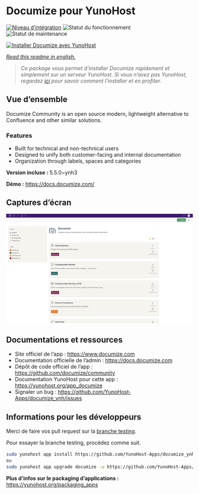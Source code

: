<!--
N.B.: This README was automatically generated by https://github.com/YunoHost/apps/tree/master/tools/README-generator
It shall NOT be edited by hand.
-->

# Documize pour YunoHost

[![Niveau d’intégration](https://dash.yunohost.org/integration/documize.svg)](https://dash.yunohost.org/appci/app/documize) ![Statut du fonctionnement](https://ci-apps.yunohost.org/ci/badges/documize.status.svg) ![Statut de maintenance](https://ci-apps.yunohost.org/ci/badges/documize.maintain.svg)

[![Installer Documize avec YunoHost](https://install-app.yunohost.org/install-with-yunohost.svg)](https://install-app.yunohost.org/?app=documize)

*[Read this readme in english.](./README.md)*

> *Ce package vous permet d’installer Documize rapidement et simplement sur un serveur YunoHost.
Si vous n’avez pas YunoHost, regardez [ici](https://yunohost.org/#/install) pour savoir comment l’installer et en profiter.*

## Vue d’ensemble

Documize Community is an open source modern, lightweight alternative to Confluence and other similar solutions.

### Features

- Built for technical and non-technical users
- Designed to unify both customer-facing and internal documentation
- Organization through labels, spaces and categories

**Version incluse :** 5.5.0~ynh3

**Démo :** https://docs.documize.com/

## Captures d’écran

![Capture d’écran de Documize](./doc/screenshots/screenshot.png)

## Documentations et ressources

* Site officiel de l’app : <https://www.documize.com>
* Documentation officielle de l’admin : <https://docs.documize.com>
* Dépôt de code officiel de l’app : <https://github.com/documize/community>
* Documentation YunoHost pour cette app : <https://yunohost.org/app_documize>
* Signaler un bug : <https://github.com/YunoHost-Apps/documize_ynh/issues>

## Informations pour les développeurs

Merci de faire vos pull request sur la [branche testing](https://github.com/YunoHost-Apps/documize_ynh/tree/testing).

Pour essayer la branche testing, procédez comme suit.

``` bash
sudo yunohost app install https://github.com/YunoHost-Apps/documize_ynh/tree/testing --debug
ou
sudo yunohost app upgrade documize -u https://github.com/YunoHost-Apps/documize_ynh/tree/testing --debug
```

**Plus d’infos sur le packaging d’applications :** <https://yunohost.org/packaging_apps>